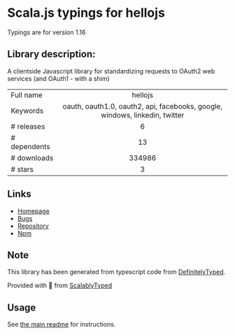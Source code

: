 
# Scala.js typings for hellojs

Typings are for version 1.16

## Library description:
A clientside Javascript library for standardizing requests to OAuth2 web services (and OAuth1 - with a shim)

|                    |                 |
| ------------------ | :-------------: |
| Full name          | hellojs |
| Keywords           | oauth, oauth1.0, oauth2, api, facebooks, google, windows, linkedin, twitter |
| # releases         | 6 |
| # dependents       | 13 |
| # downloads        | 334986 |
| # stars            | 3 |

## Links
- [Homepage](https://adodson.com/hello.js)
- [Bugs](https://github.com/MrSwitch/hello.js/issues)
- [Repository](https://github.com/MrSwitch/hello.js)
- [Npm](https://www.npmjs.com/package/hellojs)
    


## Note
This library has been generated from typescript code from [DefinitelyTyped](https://definitelytyped.org).

Provided with :purple_heart: from [ScalablyTyped](https://github.com/oyvindberg/ScalablyTyped)

## Usage
See [the main readme](../../readme.md) for instructions.


